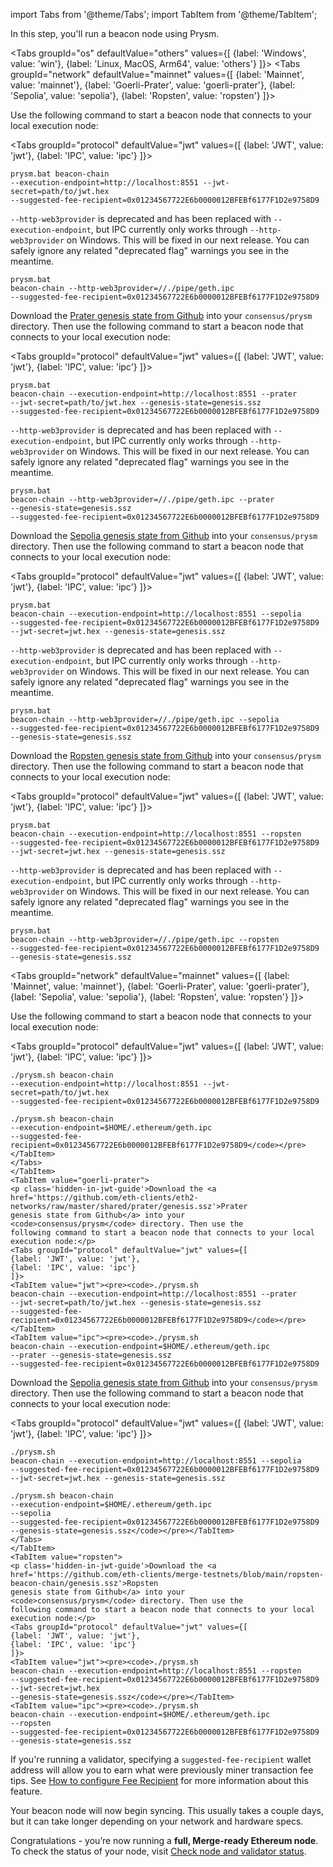 import Tabs from '@theme/Tabs';
import TabItem from '@theme/TabItem';

<p class='hidden-in-jwt-guide hidden-in-mergeprep-guide'>In this step, you'll run a beacon node using Prysm.</p>

<Tabs groupId="os" defaultValue="others" values={[
    {label: 'Windows', value: 'win'},
    {label: 'Linux, MacOS, Arm64', value: 'others'}
]}>
  <TabItem value="win">
    <Tabs groupId="network" defaultValue="mainnet" values={[
        {label: 'Mainnet', value: 'mainnet'},
        {label: 'Goerli-Prater', value: 'goerli-prater'},
        {label: 'Sepolia', value: 'sepolia'},
        {label: 'Ropsten', value: 'ropsten'}
    ]}>
      <TabItem value="mainnet">  
        <p class='hidden-in-jwt-guide hidden-in-mergeprep-guide'>Use the following command to start a beacon node that connects to your local execution node:</p>
        <Tabs groupId="protocol" defaultValue="jwt" values={[
            {label: 'JWT', value: 'jwt'},
            {label: 'IPC', value: 'ipc'}
            ]}>
                <TabItem value="jwt"><pre><code>prysm.bat beacon-chain --execution-endpoint=http://localhost:8551 --jwt-secret=path/to/jwt.hex --suggested-fee-recipient=0x01234567722E6b0000012BFEBf6177F1D2e9758D9</code></pre></TabItem>
                <TabItem value="ipc">
                  <div class="admonition admonition-info alert alert--info"><div class="admonition-content"><p><code>--http-web3provider</code> is deprecated and has been replaced with <code>--execution-endpoint</code>, but IPC currently only works through <code>--http-web3provider</code> on Windows. This will be fixed in our next release. You can safely ignore any related "deprecated flag" warnings you see in the meantime.</p></div></div>
                  <pre><code>prysm.bat beacon-chain --http-web3provider=//./pipe/geth.ipc --suggested-fee-recipient=0x01234567722E6b0000012BFEBf6177F1D2e9758D9</code></pre>
                </TabItem>
            </Tabs>
      </TabItem>
      <TabItem value="goerli-prater">
        <p class='hidden-in-jwt-guide'>Download the <a href='https://github.com/eth-clients/eth2-networks/raw/master/shared/prater/genesis.ssz'>Prater genesis state from Github</a> into your <code>consensus/prysm</code> directory. Then use the following command to start a beacon node that connects to your local execution node:</p>
        <Tabs groupId="protocol" defaultValue="jwt" values={[
            {label: 'JWT', value: 'jwt'},
            {label: 'IPC', value: 'ipc'}
            ]}>
                <TabItem value="jwt"><pre><code>prysm.bat beacon-chain --execution-endpoint=http://localhost:8551 --prater --jwt-secret=path/to/jwt.hex --genesis-state=genesis.ssz --suggested-fee-recipient=0x01234567722E6b0000012BFEBf6177F1D2e9758D9</code></pre></TabItem>
                <TabItem value="ipc">
                <div class="admonition admonition-info alert alert--info"><div class="admonition-content"><p><code>--http-web3provider</code> is deprecated and has been replaced with <code>--execution-endpoint</code>, but IPC currently only works through <code>--http-web3provider</code> on Windows. This will be fixed in our next release. You can safely ignore any related "deprecated flag" warnings you see in the meantime.</p></div></div>
                <pre><code>prysm.bat beacon-chain --http-web3provider=//./pipe/geth.ipc --prater --genesis-state=genesis.ssz --suggested-fee-recipient=0x01234567722E6b0000012BFEBf6177F1D2e9758D9</code></pre></TabItem>
            </Tabs> 
      </TabItem>
      <TabItem value="sepolia">
        <p class='hidden-in-jwt-guide'>Download the <a href='https://github.com/eth-clients/merge-testnets/blob/main/sepolia/genesis.ssz'>Sepolia genesis state from Github</a> into your <code>consensus/prysm</code> directory. Then use the following command to start a beacon node that connects to your local execution node:</p>
        <Tabs groupId="protocol" defaultValue="jwt" values={[
            {label: 'JWT', value: 'jwt'},
            {label: 'IPC', value: 'ipc'}
            ]}>
                <TabItem value="jwt"><pre><code>prysm.bat beacon-chain --execution-endpoint=http://localhost:8551 --sepolia --suggested-fee-recipient=0x01234567722E6b0000012BFEBf6177F1D2e9758D9 --jwt-secret=jwt.hex --genesis-state=genesis.ssz</code></pre></TabItem>
                <TabItem value="ipc">
                <div class="admonition admonition-info alert alert--info"><div class="admonition-content"><p><code>--http-web3provider</code> is deprecated and has been replaced with <code>--execution-endpoint</code>, but IPC currently only works through <code>--http-web3provider</code> on Windows. This will be fixed in our next release. You can safely ignore any related "deprecated flag" warnings you see in the meantime.</p></div></div>
                <pre><code>prysm.bat beacon-chain --http-web3provider=//./pipe/geth.ipc --sepolia --suggested-fee-recipient=0x01234567722E6b0000012BFEBf6177F1D2e9758D9 --genesis-state=genesis.ssz</code></pre></TabItem>
            </Tabs>
      </TabItem>
      <TabItem value="ropsten">
        <p class='hidden-in-jwt-guide'>Download the <a href='https://github.com/eth-clients/merge-testnets/blob/main/ropsten-beacon-chain/genesis.ssz'>Ropsten genesis state from Github</a> into your <code>consensus/prysm</code> directory. Then use the following command to start a beacon node that connects to your local execution node:</p>
        <Tabs groupId="protocol" defaultValue="jwt" values={[
            {label: 'JWT', value: 'jwt'},
            {label: 'IPC', value: 'ipc'}
            ]}>
                <TabItem value="jwt"><pre><code>prysm.bat beacon-chain --execution-endpoint=http://localhost:8551 --ropsten --suggested-fee-recipient=0x01234567722E6b0000012BFEBf6177F1D2e9758D9 --jwt-secret=jwt.hex --genesis-state=genesis.ssz</code></pre></TabItem>
                <TabItem value="ipc">
                <div class="admonition admonition-info alert alert--info"><div class="admonition-content"><p><code>--http-web3provider</code> is deprecated and has been replaced with <code>--execution-endpoint</code>, but IPC currently only works through <code>--http-web3provider</code> on Windows. This will be fixed in our next release. You can safely ignore any related "deprecated flag" warnings you see in the meantime.</p></div></div>
                <pre><code>prysm.bat beacon-chain --http-web3provider=//./pipe/geth.ipc --ropsten --suggested-fee-recipient=0x01234567722E6b0000012BFEBf6177F1D2e9758D9 --genesis-state=genesis.ssz</code></pre></TabItem>
            </Tabs>
      </TabItem>
    </Tabs>
  </TabItem>
  <TabItem value="others">
    <Tabs groupId="network" defaultValue="mainnet" values={[
        {label: 'Mainnet', value: 'mainnet'},
        {label: 'Goerli-Prater', value: 'goerli-prater'},
        {label: 'Sepolia', value: 'sepolia'},
        {label: 'Ropsten', value: 'ropsten'}
    ]}>
      <TabItem value="mainnet">
        <p>Use the following command to start a beacon node that connects to your local execution node:</p>
        <Tabs groupId="protocol" defaultValue="jwt" values={[
            {label: 'JWT', value: 'jwt'},
            {label: 'IPC', value: 'ipc'}
            ]}>
                <TabItem value="jwt"><pre><code>./prysm.sh beacon-chain --execution-endpoint=http://localhost:8551 --jwt-secret=path/to/jwt.hex --suggested-fee-recipient=0x01234567722E6b0000012BFEBf6177F1D2e9758D9</code></pre></TabItem>
                <TabItem value="ipc"><pre><code>./prysm.sh beacon-chain --execution-endpoint=$HOME/.ethereum/geth.ipc --suggested-fee-recipient=0x01234567722E6b0000012BFEBf6177F1D2e9758D9</code></pre></TabItem>
            </Tabs>
      </TabItem>
      <TabItem value="goerli-prater">
        <p class='hidden-in-jwt-guide'>Download the <a href='https://github.com/eth-clients/eth2-networks/raw/master/shared/prater/genesis.ssz'>Prater genesis state from Github</a> into your <code>consensus/prysm</code> directory. Then use the following command to start a beacon node that connects to your local execution node:</p>
        <Tabs groupId="protocol" defaultValue="jwt" values={[
            {label: 'JWT', value: 'jwt'},
            {label: 'IPC', value: 'ipc'}
            ]}>
                <TabItem value="jwt"><pre><code>./prysm.sh beacon-chain --execution-endpoint=http://localhost:8551 --prater --jwt-secret=path/to/jwt.hex --genesis-state=genesis.ssz --suggested-fee-recipient=0x01234567722E6b0000012BFEBf6177F1D2e9758D9</code></pre></TabItem>
                <TabItem value="ipc"><pre><code>./prysm.sh beacon-chain --execution-endpoint=$HOME/.ethereum/geth.ipc --prater --genesis-state=genesis.ssz --suggested-fee-recipient=0x01234567722E6b0000012BFEBf6177F1D2e9758D9</code></pre></TabItem>
            </Tabs>
      </TabItem>
      <TabItem value="sepolia">
        <p class='hidden-in-jwt-guide'>Download the <a href='https://github.com/eth-clients/merge-testnets/blob/main/sepolia/genesis.ssz'>Sepolia genesis state from Github</a> into your <code>consensus/prysm</code> directory. Then use the following command to start a beacon node that connects to your local execution node:</p>
        <Tabs groupId="protocol" defaultValue="jwt" values={[
            {label: 'JWT', value: 'jwt'},
            {label: 'IPC', value: 'ipc'}
            ]}>
                <TabItem value="jwt"><pre><code>./prysm.sh beacon-chain --execution-endpoint=http://localhost:8551 --sepolia --suggested-fee-recipient=0x01234567722E6b0000012BFEBf6177F1D2e9758D9 --jwt-secret=jwt.hex --genesis-state=genesis.ssz</code></pre></TabItem>
                <TabItem value="ipc"><pre><code>./prysm.sh beacon-chain --execution-endpoint=$HOME/.ethereum/geth.ipc --sepolia --suggested-fee-recipient=0x01234567722E6b0000012BFEBf6177F1D2e9758D9 --genesis-state=genesis.ssz</code></pre></TabItem>
            </Tabs>
      </TabItem>
      <TabItem value="ropsten">
        <p class='hidden-in-jwt-guide'>Download the <a href='https://github.com/eth-clients/merge-testnets/blob/main/ropsten-beacon-chain/genesis.ssz'>Ropsten genesis state from Github</a> into your <code>consensus/prysm</code> directory. Then use the following command to start a beacon node that connects to your local execution node:</p>
        <Tabs groupId="protocol" defaultValue="jwt" values={[
            {label: 'JWT', value: 'jwt'},
            {label: 'IPC', value: 'ipc'}
            ]}>
                <TabItem value="jwt"><pre><code>./prysm.sh beacon-chain --execution-endpoint=http://localhost:8551 --ropsten --suggested-fee-recipient=0x01234567722E6b0000012BFEBf6177F1D2e9758D9 --jwt-secret=jwt.hex --genesis-state=genesis.ssz</code></pre></TabItem>
                <TabItem value="ipc"><pre><code>./prysm.sh beacon-chain --execution-endpoint=$HOME/.ethereum/geth.ipc --ropsten --suggested-fee-recipient=0x01234567722E6b0000012BFEBf6177F1D2e9758D9 --genesis-state=genesis.ssz</code></pre></TabItem>
            </Tabs>
      </TabItem>
    </Tabs>
  </TabItem>
</Tabs>

<div class='hidden-in-jwt-guide hidden-in-mergeprep-guide'>

If you're running a validator, specifying a <code>suggested-fee-recipient</code> wallet address will allow you to earn what were previously miner transaction fee tips. See [How to configure Fee Recipient](../../execution-node/fee-recipient.md) for more information about this feature.

Your beacon node will now begin syncing. This usually takes a couple days, but it can take longer depending on your network and hardware specs.

<p class="hidden-in-mergeprep-guide">Congratulations - you’re now running a <strong>full, Merge-ready Ethereum node</strong>. To check the status of your node, visit <a href='../../monitoring/checking-status'>Check node and validator status</a>.</p>

</div>
